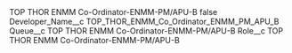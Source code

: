 <?xml version="1.0" encoding="UTF-8"?>
<CustomMetadata xmlns="http://soap.sforce.com/2006/04/metadata" xmlns:xsi="http://www.w3.org/2001/XMLSchema-instance" xmlns:xsd="http://www.w3.org/2001/XMLSchema">
    <label>TOP THOR ENMM Co-Ordinator-ENMM-PM/APU-B</label>
    <protected>false</protected>
    <values>
        <field>Developer_Name__c</field>
        <value xsi:type="xsd:string">TOP_THOR_ENMM_Co_Ordinator_ENMM_PM_APU_B</value>
    </values>
    <values>
        <field>Queue__c</field>
        <value xsi:type="xsd:string">TOP THOR ENMM Co-Ordinator-ENMM-PM/APU-B</value>
    </values>
    <values>
        <field>Role__c</field>
        <value xsi:type="xsd:string">TOP THOR ENMM Co-Ordinator-ENMM-PM/APU-B</value>
    </values>
</CustomMetadata>
